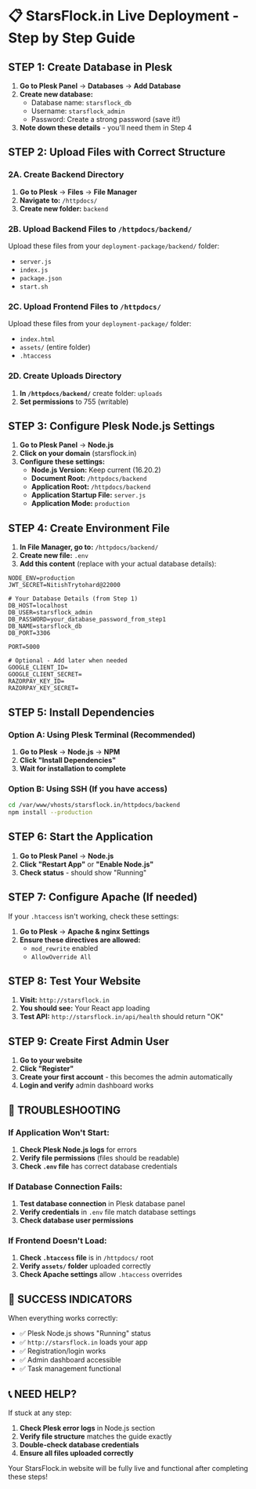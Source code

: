 # 📋 StarsFlock.in Live Deployment - Step by Step Guide

## STEP 1: Create Database in Plesk

1. **Go to Plesk Panel** → **Databases** → **Add Database**
2. **Create new database:**
   - Database name: `starsflock_db`
   - Username: `starsflock_admin` 
   - Password: Create a strong password (save it!)
3. **Note down these details** - you'll need them in Step 4

## STEP 2: Upload Files with Correct Structure

### 2A. Create Backend Directory
1. **Go to Plesk** → **Files** → **File Manager**
2. **Navigate to:** `/httpdocs/`
3. **Create new folder:** `backend`

### 2B. Upload Backend Files to `/httpdocs/backend/`
Upload these files from your `deployment-package/backend/` folder:
- `server.js`
- `index.js`
- `package.json`
- `start.sh`

### 2C. Upload Frontend Files to `/httpdocs/`
Upload these files from your `deployment-package/` folder:
- `index.html`
- `assets/` (entire folder)
- `.htaccess`

### 2D. Create Uploads Directory
1. **In `/httpdocs/backend/`** create folder: `uploads`
2. **Set permissions** to 755 (writable)

## STEP 3: Configure Plesk Node.js Settings

1. **Go to Plesk Panel** → **Node.js**
2. **Click on your domain** (starsflock.in)
3. **Configure these settings:**
   - **Node.js Version:** Keep current (16.20.2)
   - **Document Root:** `/httpdocs/backend`
   - **Application Root:** `/httpdocs/backend`
   - **Application Startup File:** `server.js`
   - **Application Mode:** `production`

## STEP 4: Create Environment File

1. **In File Manager, go to:** `/httpdocs/backend/`
2. **Create new file:** `.env`
3. **Add this content** (replace with your actual database details):

```env
NODE_ENV=production
JWT_SECRET=NitishTrytohard@22000

# Your Database Details (from Step 1)
DB_HOST=localhost
DB_USER=starsflock_admin
DB_PASSWORD=your_database_password_from_step1
DB_NAME=starsflock_db
DB_PORT=3306

PORT=5000

# Optional - Add later when needed
GOOGLE_CLIENT_ID=
GOOGLE_CLIENT_SECRET=
RAZORPAY_KEY_ID=
RAZORPAY_KEY_SECRET=
```

## STEP 5: Install Dependencies

### Option A: Using Plesk Terminal (Recommended)
1. **Go to Plesk** → **Node.js** → **NPM**
2. **Click "Install Dependencies"**
3. **Wait for installation to complete**

### Option B: Using SSH (If you have access)
```bash
cd /var/www/vhosts/starsflock.in/httpdocs/backend
npm install --production
```

## STEP 6: Start the Application

1. **Go to Plesk Panel** → **Node.js**
2. **Click "Restart App"** or **"Enable Node.js"**
3. **Check status** - should show "Running"

## STEP 7: Configure Apache (If needed)

If your `.htaccess` isn't working, check these settings:

1. **Go to Plesk** → **Apache & nginx Settings**
2. **Ensure these directives are allowed:**
   - `mod_rewrite` enabled
   - `AllowOverride All`

## STEP 8: Test Your Website

1. **Visit:** `http://starsflock.in`
2. **You should see:** Your React app loading
3. **Test API:** `http://starsflock.in/api/health` should return "OK"

## STEP 9: Create First Admin User

1. **Go to your website**
2. **Click "Register"**
3. **Create your first account** - this becomes the admin automatically
4. **Login and verify** admin dashboard works

## 🔧 TROUBLESHOOTING

### If Application Won't Start:
1. **Check Plesk Node.js logs** for errors
2. **Verify file permissions** (files should be readable)
3. **Check `.env` file** has correct database credentials

### If Database Connection Fails:
1. **Test database connection** in Plesk database panel
2. **Verify credentials** in `.env` file match database settings
3. **Check database user permissions**

### If Frontend Doesn't Load:
1. **Check `.htaccess` file** is in `/httpdocs/` root
2. **Verify `assets/` folder** uploaded correctly
3. **Check Apache settings** allow `.htaccess` overrides

## 🎉 SUCCESS INDICATORS

When everything works correctly:
- ✅ Plesk Node.js shows "Running" status
- ✅ `http://starsflock.in` loads your app
- ✅ Registration/login works
- ✅ Admin dashboard accessible
- ✅ Task management functional

## 📞 NEED HELP?

If stuck at any step:
1. **Check Plesk error logs** in Node.js section
2. **Verify file structure** matches the guide exactly
3. **Double-check database credentials**
4. **Ensure all files uploaded correctly**

Your StarsFlock.in website will be fully live and functional after completing these steps!
